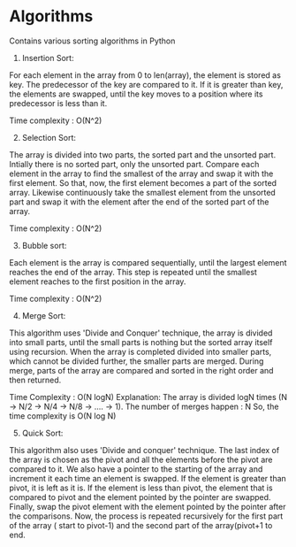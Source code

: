 # Algorithms
Contains various sorting algorithms in Python

1.  Insertion Sort:

For each element in the array from 0 to len(array), the element is stored as key. The predecessor of the key are compared to it. If it is greater than key, the elements are swapped, until the key moves to a position where its predecessor is less than it. 

Time complexity :  O(N^2)

2.  Selection Sort:

The array is divided into two parts, the sorted part and the unsorted part. Intially there is no sorted part, only the unsorted part.
Compare each element in the array to find the smallest of the array and swap it with the first element. So that, now, the first element becomes a part of the sorted array. Likewise continuously take the smallest element from the unsorted part and swap it with the element after the end of the sorted part of the array.

Time complexity :  O(N^2)

3. Bubble sort:

Each element is the array is compared sequentially, until the largest element reaches the end of the array. This step is repeated until the smallest element reaches to the first position in the array.

Time complexity : O(N^2)

4. Merge Sort:

This algorithm uses 'Divide and Conquer' technique, the array is divided into small parts, until the small parts is nothing but the sorted array itself using recursion. When the array is completed divided into smaller parts, which cannot be divided further, the smaller parts are merged. During merge, parts of the array are compared and sorted in the right order and then returned. 

Time Complexity : O(N logN)
Explanation: The array is divided logN times (N -> N/2 -> N/4 -> N/8 -> .... -> 1).
             The number of merges happen : N
             So, the time complexity is O(N log N)
             
 5. Quick Sort:
 
This algorithm also uses 'Divide and conquer' technique. The last index of the array is chosen as the pivot and all the elements before the pivot are compared to it. We also have a pointer to the starting of the array and increment it each time an element is swapped. If the element is greater than pivot, it is left as it is. If the element is less than pivot, the element that is compared to pivot and the element pointed by the pointer are swapped. Finally, swap the pivot element with the element pointed by the pointer after the comparisons. Now, the process is repeated recursively for the first part of the array ( start to pivot-1) and the second part of the array(pivot+1 to end. 
